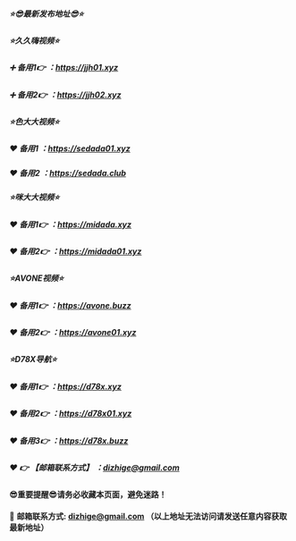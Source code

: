 ##### :star::sunglasses:最新发布地址:sunglasses::star:

##### :star:久久嗨视频:star:
##### :heavy_plus_sign: 备用1:point_right:  ：https://jjh01.xyz
##### :heavy_plus_sign: 备用2:point_right:  ：https://jjh02.xyz

##### :star:色大大视频:star:
##### :heart: 备用1 ：https://sedada01.xyz
##### :heart: 备用2 ：https://sedada.club

##### :star:咪大大视频:star:
##### :heart: 备用1:point_right:  ：https://midada.xyz
##### :heart: 备用2:point_right:  ：https://midada01.xyz

##### :star:AVONE视频:star:
##### :heart: 备用1:point_right:  ：https://avone.buzz
##### :heart: 备用2:point_right:  ：https://avone01.xyz

##### :star:D78X导航:star:
##### :heart: 备用1:point_right:  ：https://d78x.xyz
##### :heart: 备用2:point_right:  ：https://d78x01.xyz
##### :heart: 备用3:point_right:  ：https://d78x.buzz


##### :heart: :point_right: 【邮箱联系方式】 ：dizhige@gmail.com

#### :sunglasses:重要提醒:sunglasses:请务必收藏本页面，避免迷路！


:e-mail: __邮箱联系方式: dizhige@gmail.com （以上地址无法访问请发送任意内容获取最新地址）__
